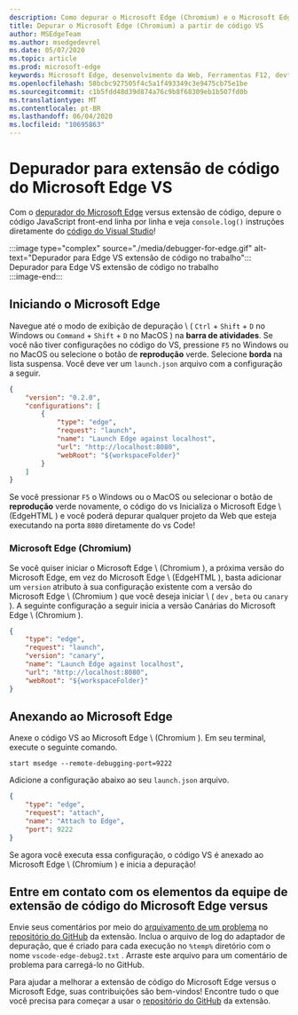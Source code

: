 ```yaml
---
description: Como depurar o Microsoft Edge (Chromium) e o Microsoft Edge (EdgeHTML) a partir de código VS
title: Depurar o Microsoft Edge (Chromium) a partir de código VS
author: MSEdgeTeam
ms.author: msedgedevrel
ms.date: 05/07/2020
ms.topic: article
ms.prod: microsoft-edge
keywords: Microsoft Edge, desenvolvimento da Web, Ferramentas F12, devtools, código vs, código do Visual Studio, depurador
ms.openlocfilehash: 58bcbc927505f4c5a1f493349c3e9475cb75e1be
ms.sourcegitcommit: c1b5fdd48d39d874a76c9b8f68309eb1b507fd0b
ms.translationtype: MT
ms.contentlocale: pt-BR
ms.lasthandoff: 06/04/2020
ms.locfileid: "10695863"
---
```

# Depurador para extensão de código do Microsoft Edge VS  

Com o [depurador do Microsoft Edge][VisualstudioMarketplaceDebuggerMicrosoftEdge] versus extensão de código, depure o código JavaScript front-end linha por linha e veja `console.log()` instruções diretamente do [código do Visual Studio][VisualstudioCode]!  

:::image type="complex" source="./media/debugger-for-edge.gif" alt-text="Depurador para Edge VS extensão de código no trabalho":::
   Depurador para Edge VS extensão de código no trabalho  
:::image-end:::

<!--![Debugger for Edge VS Code extension at work][ImageGifDebuggerEdge]  -->  

## Iniciando o Microsoft Edge  

Navegue até o modo de exibição de depuração \ ( `Ctrl` + `Shift` + `D` no Windows ou `Command` + `Shift` + `D` no MacOS \) na **barra de atividades**.  Se você não tiver configurações no código do VS, pressione `F5` no Windows ou no MacOS ou selecione o botão de **reprodução** verde.  Selecione **borda** na lista suspensa.  Você deve ver um `launch.json` arquivo com a configuração a seguir.  

```json
{
    "version": "0.2.0",
    "configurations": [
        {
            "type": "edge",
            "request": "launch",
            "name": "Launch Edge against localhost",
            "url": "http://localhost:8080",
            "webRoot": "${workspaceFolder}"
        }
    ]
}
```  

Se você pressionar `F5` o Windows ou o MacOS ou selecionar o botão de **reprodução** verde novamente, o código do vs Inicializa o Microsoft Edge \ (EdgeHTML \) e você poderá depurar qualquer projeto da Web que esteja executando na porta `8080` diretamente do vs Code!  

### Microsoft Edge (Chromium)  

Se você quiser iniciar o Microsoft Edge \ (Chromium \), a próxima versão do Microsoft Edge, em vez do Microsoft Edge \ (EdgeHTML \), basta adicionar um `version` atributo à sua configuração existente com a versão do Microsoft Edge \ (Chromium \) que você deseja iniciar \ ( `dev` , `beta` ou `canary` \). A seguinte configuração a seguir inicia a versão Canárias do Microsoft Edge \ (Chromium \).  

```json
{
    "type": "edge",
    "request": "launch",
    "version": "canary",
    "name": "Launch Edge against localhost",
    "url": "http://localhost:8080",
    "webRoot": "${workspaceFolder}"
}
```  

## Anexando ao Microsoft Edge  

Anexe o código VS ao Microsoft Edge \ (Chromium \).  Em seu terminal, execute o seguinte comando.  

```console
start msedge --remote-debugging-port=9222
```  

Adicione a configuração abaixo ao seu `launch.json` arquivo.   

```json
{
    "type": "edge",
    "request": "attach",
    "name": "Attach to Edge",
    "port": 9222
}
```  

Se agora você executa essa configuração, o código VS é anexado ao Microsoft Edge \ (Chromium \) e inicia a depuração!  

## Entre em contato com os elementos da equipe de extensão de código do Microsoft Edge versus    

Envie seus comentários por meio do [arquivamento de um problema][GithubMicrosoftVscodeEdgeDebug2NewIssue] no [repositório do GitHub][GithubMicrosoftVscodeEdgeDebug2] da extensão.  Inclua o arquivo de log do adaptador de depuração, que é criado para cada execução no `%temp%` diretório com o nome `vscode-edge-debug2.txt` .  Arraste este arquivo para um comentário de problema para carregá-lo no GitHub.  

Para ajudar a melhorar a extensão de código do Microsoft Edge versus o Microsoft Edge, suas contribuições são bem-vindos!  Encontre tudo o que você precisa para começar a usar o [repositório do GitHub][GithubMicrosoftVscodeEdgeDebug2] da extensão.  


<!-- image links -->  

<!--[ImageGifDebuggerEdge]: ./media/debugger-for-edge.gif "Debugger for Edge VS Code extension in action"  -->  
[ImagePngDebuggerEdge]:./Media/Debugger-for-Edge.png "depurador para Edge VS extensão de código em ação"  

<!--links -->  

[VisualstudioCode]: https://code.visualstudio.com "Código do Visual Studio"  
[VisualStudioCodeDocs]: https://code.visualstudio.com/Docs "Documentação | Código do Visual Studio"   

[GithubMicrosoftVscodeEdgeDebug2]: https://github.com/Microsoft/vscode-edge-debug2 "Microsoft/vscode-Edge-debug2 | GitHub"  
[GithubMicrosoftVscodeEdgeDebug2NewIssue]: https://github.com/Microsoft/vscode-edge-debug2/issues/new "Novo problema-Microsoft/vscode-Edge-debug2 | GitHub"  

[VisualstudioMarketplaceDebuggerMicrosoftEdge]: https://marketplace.visualstudio.com/items?itemName=msjsdiag.debugger-for-edge "Depurador para Microsoft Edge | Visual Studio Marketplace"  
